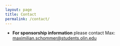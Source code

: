 ```yaml
---
layout: page
title: Contact
permalink: /contact/
---
```


- **For sponsorship information** please contact Max: [maximilian.schommer@students.olin.edu](mailto:maximilian.schommer@students.olin.edu)